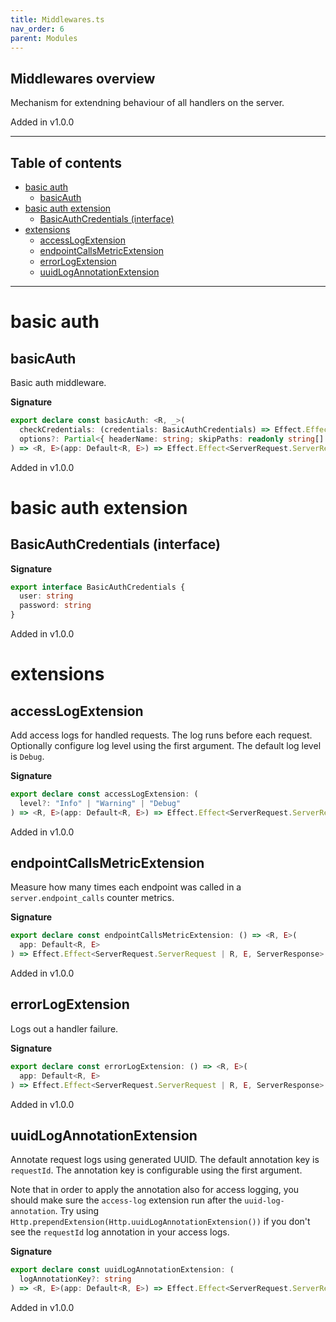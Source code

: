 ```yaml
---
title: Middlewares.ts
nav_order: 6
parent: Modules
---
```


## Middlewares overview

Mechanism for extendning behaviour of all handlers on the server.

Added in v1.0.0

---

<h2 class="text-delta">Table of contents</h2>

- [basic auth](#basic-auth)
  - [basicAuth](#basicauth)
- [basic auth extension](#basic-auth-extension)
  - [BasicAuthCredentials (interface)](#basicauthcredentials-interface)
- [extensions](#extensions)
  - [accessLogExtension](#accesslogextension)
  - [endpointCallsMetricExtension](#endpointcallsmetricextension)
  - [errorLogExtension](#errorlogextension)
  - [uuidLogAnnotationExtension](#uuidlogannotationextension)

---

# basic auth

## basicAuth

Basic auth middleware.

**Signature**

```ts
export declare const basicAuth: <R, _>(
  checkCredentials: (credentials: BasicAuthCredentials) => Effect.Effect<R, ServerError.ServerError, _>,
  options?: Partial<{ headerName: string; skipPaths: readonly string[] }>
) => <R, E>(app: Default<R, E>) => Effect.Effect<ServerRequest.ServerRequest | R | R, E, ServerResponse>
```

Added in v1.0.0

# basic auth extension

## BasicAuthCredentials (interface)

**Signature**

```ts
export interface BasicAuthCredentials {
  user: string
  password: string
}
```

Added in v1.0.0

# extensions

## accessLogExtension

Add access logs for handled requests. The log runs before each request.
Optionally configure log level using the first argument. The default log level
is `Debug`.

**Signature**

```ts
export declare const accessLogExtension: (
  level?: "Info" | "Warning" | "Debug"
) => <R, E>(app: Default<R, E>) => Effect.Effect<ServerRequest.ServerRequest | R, E, ServerResponse>
```

Added in v1.0.0

## endpointCallsMetricExtension

Measure how many times each endpoint was called in a
`server.endpoint_calls` counter metrics.

**Signature**

```ts
export declare const endpointCallsMetricExtension: () => <R, E>(
  app: Default<R, E>
) => Effect.Effect<ServerRequest.ServerRequest | R, E, ServerResponse>
```

Added in v1.0.0

## errorLogExtension

Logs out a handler failure.

**Signature**

```ts
export declare const errorLogExtension: () => <R, E>(
  app: Default<R, E>
) => Effect.Effect<ServerRequest.ServerRequest | R, E, ServerResponse>
```

Added in v1.0.0

## uuidLogAnnotationExtension

Annotate request logs using generated UUID. The default annotation key is `requestId`.
The annotation key is configurable using the first argument.

Note that in order to apply the annotation also for access logging, you should
make sure the `access-log` extension run after the `uuid-log-annotation`. Try
using `Http.prependExtension(Http.uuidLogAnnotationExtension())` if you don't
see the `requestId` log annotation in your access logs.

**Signature**

```ts
export declare const uuidLogAnnotationExtension: (
  logAnnotationKey?: string
) => <R, E>(app: Default<R, E>) => Effect.Effect<ServerRequest.ServerRequest | R, E, ServerResponse>
```

Added in v1.0.0
